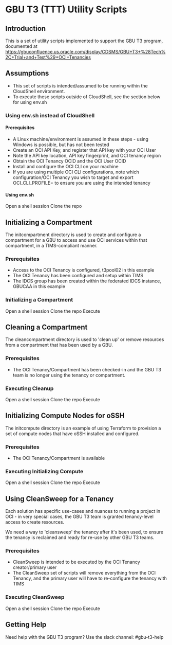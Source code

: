 # GBU T3 (TTT) Utility Scripts 

## Introduction

This is a set of utility scripts implemented to support the GBU T3 program, documented at https://gbuconfluence.us.oracle.com/display/CDSMS/GBU+T3+%28Tech%2C+Trial+and+Test%29+OCI+Tenancies 

## Assumptions 

* This set of scripts is intended/assumed to be running within the CloudShell environment. 
* To execute these scripts outside of CloudShell, see the section below for using env.sh 

### Using env.sh instead of CloudShell 

#### Prerequisites 

* A Linux machine/environment is assumed in these steps - using Windows is possible, but has not been tested 
* Create an OCI API Key, and register that API key with your OCI User 
* Note the API key location, API key fingerprint, and OCI tenancy region
* Obtain the OCI Tenancy OCID and the OCI User OCID 
* Install and configure the OCI CLI on your machine
* If you are using multiple OCI CLI configurations, note which configuration/OCI Tenancy you wish to target and export OCI_CLI_PROFILE=<config> to ensure you are using the intended tenancy 

#### Using env.sh 

Open a shell session 
Clone the repo 


## Initializing a Compartment 

The initcompartment directory is used to create and configure a compartment for a GBU to access and use OCI services within that compartment, in a TIMS-compliant manner. 

### Prerequisites 

* Access to the OCI Tenancy is configured, t3pool02 in this example
* The OCI Tenancy has been configured and setup within TIMS 
* The IDCS group has been created within the federated IDCS instance, GBUCAA in this example

### Initializing a Compartment 

Open a shell session
Clone the repo 
Execute 

## Cleaning a Compartment 

The cleancompartment directory is used to 'clean up' or remove resources from a compartment that has been used by a GBU.

### Prerequisites 

* The OCI Tenancy/Compartment has been checked-in and the GBU T3 team is no longer using the tenancy or compartment. 

### Executing Cleanup 

Open a shell session
Clone the repo 
Execute 

## Initializing Compute Nodes for oSSH

The initcompute directory is an example of using Terraform to provision a set of compute nodes that have oSSH installed and configured.

### Prerequisites 

* The OCI Tenancy/Compartment is available 

### Executing Initializing Compute 

Open a shell session
Clone the repo 
Execute 

## Using CleanSweep for a Tenancy

Each solution has specific use-cases and nuances to running a project in OCI - in very special cases, the GBU T3 team is granted tenancy-level access to create resources. 

We need a way to 'cleansweep' the tenancy after it's been used, to ensure the tenancy is reclaimed and ready for re-use by other GBU T3 teams. 

### Prerequisites 

* CleanSweep is intended to be executed by the OCI Tenancy creator/primary user
* The CleanSweep set of scripts will remove everything from the OCI Tenancy, and the primary user will have to re-configure the tenancy with TIMS

### Executing CleanSweep 

Open a shell session
Clone the repo 
Execute 

## Getting Help 

Need help with the GBU T3 program? Use the slack channel: #gbu-t3-help 

